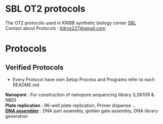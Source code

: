 # SBL OT2 protocols

The OT2 protocols used in KRIBB synthetic biology center [SBL](https://oak.kribb.re.kr/handle/201005/19496/tab-browse?sort_by=2&order=DESC)  
Contact about Protocols : <tjdrns227@gmail.com>

# Protocols  

## Verified Protocols

* Every Protocol have own Setup Process and Programs refer to each README.md    
  


**Nanopore** : For construction of nanopore sequencing library (LSK109 & NBD)  
**Plate replication** : 96-well plate replication, Primer dispense ...  
[**DNA assembler**](https://github.com/Lelp27/DNAssembler) : DNA part assembly, golden gate assembly, DNA library generation
